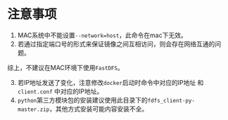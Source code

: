 
# 注意事项

1. MAC系统中不能设置`--network=host`，此命令在mac下无效。
2. 若通过指定端口号的形式来保证镜像之间互相访问，则会存在网络互通的问题。

综上，不建议在MAC环境下使用`FastDFS`。

3. 若IP地址发送了变化，注意修改`docker`启动时命令中对应的IP地址 和 `client.conf` 中对应的IP地址。
4. `python`第三方模块包的安装建议使用此目录下的`fdfs_client-py-master.zip`，其他方式安装可能内容安装不全。
